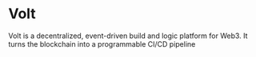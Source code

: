 # Volt
Volt is a decentralized, event-driven build and logic platform for Web3. It turns the blockchain into a programmable CI/CD pipeline
